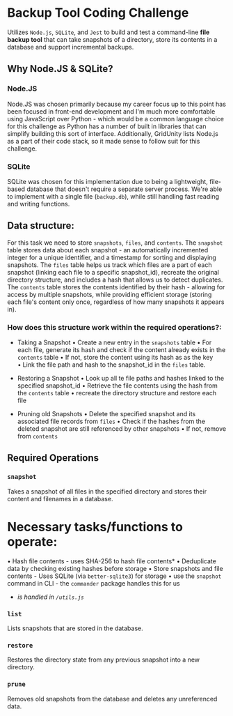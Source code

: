 # Backup Tool Coding Challenge
Utilizes `Node.js`, `SQLite`, and `Jest` to build and test a command-line **file backup tool** that can take snapshots of a directory, store its contents in a database and support incremental backups.

## Why Node.JS & SQLite?
### Node.JS 
Node.JS was chosen primarily because my career focus up to this point has been focused in front-end development and I'm much more comfortable using JavaScript over Python - which would be a common language choice for this challenge as Python has a number of built in libraries that can simplify building this sort of interface. Additionally, GridUnity lists Node.js as a part of their code stack, so it made sense to follow suit for this challenge.

### SQLite
SQLite was chosen for this implementation due to being a lightweight, file-based database that doesn't require a separate server process. We're able to implement with a single file (`backup.db`), while still handling fast reading and writing functions.


## Data structure: 
For this task we need to store `snapshots`, `files`, and `contents`. The `snapshot` table stores data about each snapshot - an automatically incremented integer for a unique identifier, and a timestamp for sorting and displaying snapshots. The `files` table helps us track which files are a part of each snapshot (linking each file to a specific snapshot_id), recreate the original directory structure, and includes a hash that allows us to detect duplicates. The `contents` table stores the contents identified by their hash - allowing for access by multiple snapshots, while providing efficient storage (storing each file's content only once, regardless of how many snapshots it appears in).


### How does this structure work within the required operations?:
* Taking a Snapshot
    • Create a new entry in the `snapshots` table
    • For each file, generate its hash and check if the content already exists in the `contents` table
        • If not, store the content using its hash as as the key
    • Link the file path and hash to the snapshot_id in the `files` table.

* Restoring a Snapshot
    • Look up all te file paths and hashes linked to the specified snapshot_id
    • Retrieve the file contents using the hash from the `contents` table
    • recreate the directory structure and restore each file

* Pruning old Snapshots
    • Delete the specified snapshot and its associated file records from `files`
    • Check if the hashes from the deleted snapshot are still referenced by other snapshots
    • If not, remove from `contents`




## Required Operations
### `snapshot`
Takes a snapshot of all files in the specified directory and stores their content and filenames in a database.

# Necessary tasks/functions to operate:
• Hash file contents - uses SHA-256 to hash file contents*
• Deduplicate data by checking existing hashes before storage 
• Store snapshots and file contents - Uses SQLite (via `better-sqlite3`) for storage
• use the `snapshot` command in CLI - the `commander` package handles this for us
* *is handled in `/utils.js`*


### `list`
Lists snapshots that are stored in the database.


### `restore`
Restores the directory state from any previous snapshot into a new directory.

### `prune`
Removes old snapshots from the database and deletes any unreferenced data.
